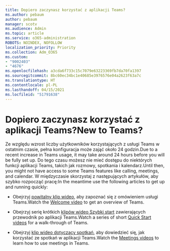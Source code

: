 ```yaml
---
title: Dopiero zaczynasz korzystać z aplikacji Teams?
ms.author: pebaum
author: pebaum
manager: scotv
ms.audience: Admin
ms.topic: article
ms.service: o365-administration
ROBOTS: NOINDEX, NOFOLLOW
localization_priority: Priority
ms.collection: Adm_O365
ms.custom:
- "9002403"
- "4676"
ms.openlocfilehash: a3cda6f733c15c7079e63223369fb7da70fa1397
ms.sourcegitcommit: 8bc60ec34bc1e40685e3976576e04a2623f63a7c
ms.translationtype: HT
ms.contentlocale: pl-PL
ms.lasthandoff: 04/15/2021
ms.locfileid: "51791638"
---
```

# <a name="new-to-teams"></a><span data-ttu-id="ad1d6-102">Dopiero zaczynasz korzystać z aplikacji Teams?</span><span class="sxs-lookup"><span data-stu-id="ad1d6-102">New to Teams?</span></span>

<span data-ttu-id="ad1d6-103">Ze względu wzrost liczby użytkowników korzystających z usługi Teams w ostatnim czasie, pełna konfiguracja może zająć około 24 godzin.</span><span class="sxs-lookup"><span data-stu-id="ad1d6-103">Due to a recent increase in Teams usage, it may take around 24 hours before you will be fully set up.</span></span> <span data-ttu-id="ad1d6-104">Do tego czasu możesz nie mieć dostępu do niektórych funkcji aplikacji Teams, takich jak rozmowy, spotkania i kalendarz.</span><span class="sxs-lookup"><span data-stu-id="ad1d6-104">Until then, you might not have access to some Teams features like calling, meetings, and calendar.</span></span> <span data-ttu-id="ad1d6-105">W międzyczasie skorzystaj z następujących artykułów, aby szybko rozpocząć pracę:</span><span class="sxs-lookup"><span data-stu-id="ad1d6-105">In the meantime use the following articles to get up and running quickly:</span></span> 

- <span data-ttu-id="ad1d6-106">Obejrzyj [powitalny klip wideo](https://support.office.com/article/welcome-to-microsoft-teams-b98d533f-118e-4bae-bf44-3df2470c2b12), aby zapoznać się z omówieniem usługi Teams.</span><span class="sxs-lookup"><span data-stu-id="ad1d6-106">Watch the [Welcome video](https://support.office.com/article/welcome-to-microsoft-teams-b98d533f-118e-4bae-bf44-3df2470c2b12) to get an overview of Teams.</span></span>

- <span data-ttu-id="ad1d6-107">Obejrzyj serię krótkich [klipów wideo Szybki start](https://support.office.com/article/video-what-is-microsoft-teams-422bf3aa-9ae8-46f1-83a2-e65720e1a34d) zawierających przewodnik po aplikacji Teams.</span><span class="sxs-lookup"><span data-stu-id="ad1d6-107">Watch a series of short [Quick Start videos](https://support.office.com/article/video-what-is-microsoft-teams-422bf3aa-9ae8-46f1-83a2-e65720e1a34d) for a walk-through of Teams.</span></span>

- <span data-ttu-id="ad1d6-108">Obejrzyj [klip wideo dotyczący spotkań](https://support.office.com/article/join-a-teams-meeting-078e9868-f1aa-4414-8bb9-ee88e9236ee4), aby dowiedzieć się, jak korzystać ze spotkań w aplikacji Teams.</span><span class="sxs-lookup"><span data-stu-id="ad1d6-108">Watch the [Meetings videos](https://support.office.com/article/join-a-teams-meeting-078e9868-f1aa-4414-8bb9-ee88e9236ee4) to learn how to use meetings in Teams.</span></span>
